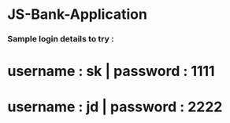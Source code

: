 # JS-Bank-Application

### Sample login details to try : 
# username : sk | password : 1111
# username : jd | password : 2222
